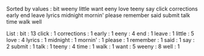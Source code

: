 Sorted by values :
bit weeny little want eeny love teeny say click corrections early end leave lyrics midnight mornin' please remember said submit talk time walk well 

List :
bit : 13
click : 1
corrections : 1
early : 1
eeny : 4
end : 1
leave : 1
little : 5
love : 4
lyrics : 1
midnight : 1
mornin' : 1
please : 1
remember : 1
said : 1
say : 2
submit : 1
talk : 1
teeny : 4
time : 1
walk : 1
want : 5
weeny : 8
well : 1
